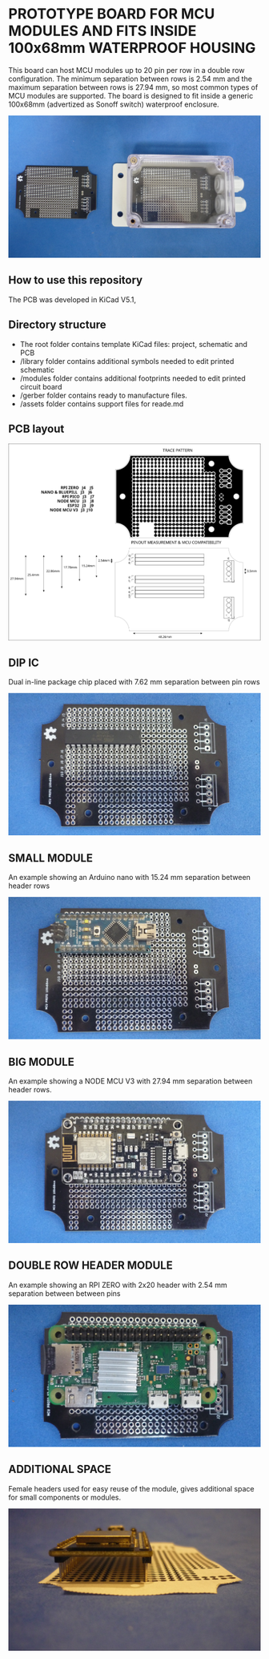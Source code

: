 # PROTOTYPE BOARD FOR MCU MODULES AND FITS INSIDE 100x68mm WATERPROOF HOUSING

This board can host MCU modules up to 20 pin per row in a double row configuration. The minimum separation between rows is 2.54 mm and the maximum separation between rows is 27.94 mm, so most common types of MCU modules are supported. The board is designed to fit inside a generic 100x68mm (advertized as Sonoff switch)  waterproof enclosure. 

![PCBANDENCLOSURE](assets/img/pcbandenclosure.jpg)

## How to use this repository

The PCB was developed in KiCad V5.1,

## Directory structure

* The root folder contains template KiCad files: project, schematic and PCB 
* /library folder contains additional symbols needed to edit printed schematic
* /modules folder contains additional footprints needed to edit printed circuit board
* /gerber folder contains ready to manufacture files.
* /assets folder contains support files for reade.md

## PCB layout

![LAYOUT](assets/img/pinout.svg)

## DIP IC

Dual in-line package chip placed with 7.62 mm separation between pin rows

![BACK](assets/img/dil.jpg)

## SMALL MODULE

An example showing an Arduino nano with 15.24 mm separation between header rows

![BACK](assets/img/small.jpg)

## BIG MODULE

An example showing a NODE MCU V3 with 27.94 mm separation between header rows.

![FRONT](assets/img/big.jpg)

## DOUBLE ROW HEADER MODULE

An example showing an RPI ZERO with 2x20 header with 2.54 mm separation between between pins

![FRONT](assets/img/doublerowheader.jpg)

## ADDITIONAL SPACE

Female headers used for easy reuse of the module, gives additional space for small components or modules.

![MODULE](assets/img/space.jpg)




